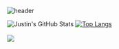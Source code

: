 ![header](https://capsule-render.vercel.app/api?type=waving&color=gradient&customColorList=30,30,30,30,30&height=200&section=header&text=Justin%20Oh%20☄️&fontSize=45)

![Justin's GitHub Stats](https://github-readme-stats.vercel.app/api?username=justin-2028&show_icons=true&theme=normal)
[![Top Langs](https://github-readme-stats.vercel.app/api/top-langs/?username=justin-2028&exclude_repo=project-sophie)](https://github.com/justin-2028/github-readme-stats)
<br /> <br />
![](https://komarev.com/ghpvc/?username=justin-2028&color=blue)

<!--
![justin2028](https://road-to-kaggle-grandmaster.vercel.app/api/simple/justin2028)

<p align="center">
  <img src="https://komarev.com/ghpvc/?username=justin-2028&color=blue" alt="Profile views counter" />
  <img src="https://road-to-kaggle-grandmaster.vercel.app/api/simple/justin2028" alt="justin2028 badge" />
</p>

![header](https://capsule-render.vercel.app/api?type=waving&color=gradient&customColorList=30,30,30,30,30&height=200&section=header&text=Introducing...%20Justin%20☄️&fontSize=45) <br />
<br />
Seeking a Career in **Data-Driven Political Science.** Currently Dabbling With **R** While Revisiting **Python**, **Java** and **C++**.<br /> 
![header](https://capsule-render.vercel.app/api?type=waving&color=gradient&customColorList=30,30,30,30,30&height=200&section=header&text=Introducing...%20Justin%20☄️&fontSize=45)

-->
